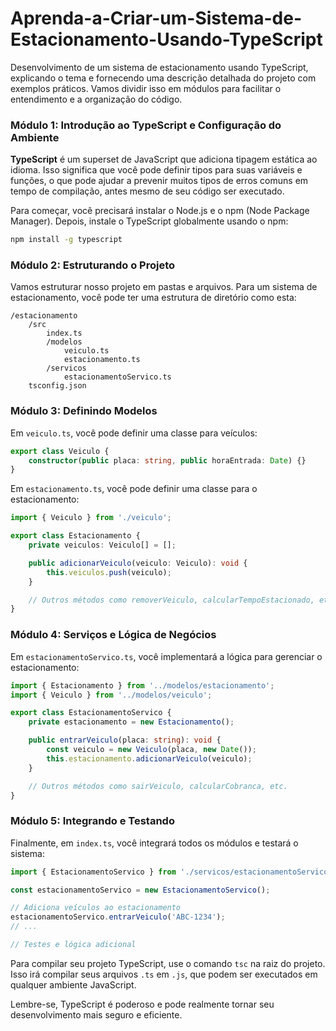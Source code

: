 # Aprenda-a-Criar-um-Sistema-de-Estacionamento-Usando-TypeScript

Desenvolvimento de um sistema de estacionamento usando TypeScript, explicando o tema e fornecendo uma descrição detalhada do projeto com exemplos práticos. Vamos dividir isso em módulos para facilitar o entendimento e a organização do código.

### Módulo 1: Introdução ao TypeScript e Configuração do Ambiente
**TypeScript** é um superset de JavaScript que adiciona tipagem estática ao idioma. Isso significa que você pode definir tipos para suas variáveis e funções, o que pode ajudar a prevenir muitos tipos de erros comuns em tempo de compilação, antes mesmo de seu código ser executado.

Para começar, você precisará instalar o Node.js e o npm (Node Package Manager). Depois, instale o TypeScript globalmente usando o npm:

```bash
npm install -g typescript
```

### Módulo 2: Estruturando o Projeto
Vamos estruturar nosso projeto em pastas e arquivos. Para um sistema de estacionamento, você pode ter uma estrutura de diretório como esta:

```
/estacionamento
    /src
        index.ts
        /modelos
            veiculo.ts
            estacionamento.ts
        /servicos
            estacionamentoServico.ts
    tsconfig.json
```

### Módulo 3: Definindo Modelos
Em `veiculo.ts`, você pode definir uma classe para veículos:

```typescript
export class Veiculo {
    constructor(public placa: string, public horaEntrada: Date) {}
}
```

Em `estacionamento.ts`, você pode definir uma classe para o estacionamento:

```typescript
import { Veiculo } from './veiculo';

export class Estacionamento {
    private veiculos: Veiculo[] = [];

    public adicionarVeiculo(veiculo: Veiculo): void {
        this.veiculos.push(veiculo);
    }

    // Outros métodos como removerVeiculo, calcularTempoEstacionado, etc.
}
```

### Módulo 4: Serviços e Lógica de Negócios
Em `estacionamentoServico.ts`, você implementará a lógica para gerenciar o estacionamento:

```typescript
import { Estacionamento } from '../modelos/estacionamento';
import { Veiculo } from '../modelos/veiculo';

export class EstacionamentoServico {
    private estacionamento = new Estacionamento();

    public entrarVeiculo(placa: string): void {
        const veiculo = new Veiculo(placa, new Date());
        this.estacionamento.adicionarVeiculo(veiculo);
    }

    // Outros métodos como sairVeiculo, calcularCobranca, etc.
}
```

### Módulo 5: Integrando e Testando
Finalmente, em `index.ts`, você integrará todos os módulos e testará o sistema:

```typescript
import { EstacionamentoServico } from './servicos/estacionamentoServico';

const estacionamentoServico = new EstacionamentoServico();

// Adiciona veículos ao estacionamento
estacionamentoServico.entrarVeiculo('ABC-1234');
// ...

// Testes e lógica adicional
```

Para compilar seu projeto TypeScript, use o comando `tsc` na raiz do projeto. Isso irá compilar seus arquivos `.ts` em `.js`, que podem ser executados em qualquer ambiente JavaScript.

Lembre-se, TypeScript é poderoso e pode realmente tornar seu desenvolvimento mais seguro e eficiente.

